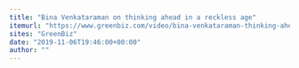 ```yaml
---
title: "Bina Venkataraman on thinking ahead in a reckless age"
itemurl: "https://www.greenbiz.com/video/bina-venkataraman-thinking-ahead-reckless-age"
sites: "GreenBiz"
date: "2019-11-06T19:46:00+00:00"
author: ""
---
```



